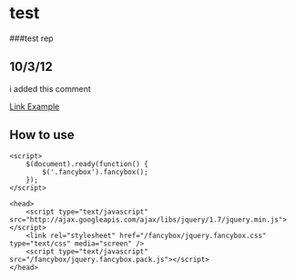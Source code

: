 test
====

###test rep

10/3/12
-------
i added this comment

<a href="#">Link Example</a>


How to use
----------

	<script>
		$(document).ready(function() {
			$('.fancybox').fancybox();
		});
	</script>
	
	<head>
		<script type="text/javascript" src="http://ajax.googleapis.com/ajax/libs/jquery/1.7/jquery.min.js"></script>
		<link rel="stylesheet" href="/fancybox/jquery.fancybox.css" type="text/css" media="screen" />
		<script type="text/javascript" src="/fancybox/jquery.fancybox.pack.js"></script>
	</head>